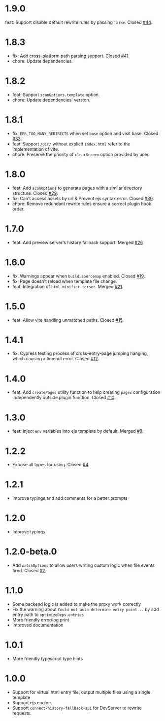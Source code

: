 # 1.9.0

feat: Support disable default rewrite rules by passing `false`. Closed [#44](https://github.com/emosheeep/vite-plugin-virtual-mpa/issues/44).

# 1.8.3

- fix: Add cross-platform path parsing support. Closed [#41](https://github.com/emosheeep/vite-plugin-virtual-mpa/issues/41).
- chore: Update dependencies.

# 1.8.2

- feat: Support `scanOptions.template` option.
- chore: Update dependencies' version.

# 1.8.1

- fix: `ERR_TOO_MANY_REDIRECTS` when set `base` option and visit base. Closed [#33](https://github.com/emosheeep/vite-plugin-virtual-mpa/issues/33).
- feat: Support `/dir/` without explicit `index.html` refer to the implementation of vite.
- chore: Preserve the priority of `clearScreen` option provided by user.

# 1.8.0

- feat: Add `scanOptions` to generate pages with a similar directory structure. Closed [#29](https://github.com/emosheeep/vite-plugin-virtual-mpa/issues/29).
- fix: Can't access assets by url & Prevent ejs syntax error. Closed [#30](https://github.com/emosheeep/vite-plugin-virtual-mpa/issues/30).
- chore: Remove redundant rewrite rules ensure a correct plugin hook order.

# 1.7.0

- feat: Add preview server's history fallback support. Merged [#26](https://github.com/emosheeep/vite-plugin-virtual-mpa/pull/26)

# 1.6.0

- fix: Warnings appear when `build.sourcemap` enabled. Closed [#19](https://github.com/emosheeep/vite-plugin-virtual-mpa/issues/19).
- fix: Page doesn't reload when template file change.
- feat: Integration of `html-minifier-terser`. Merged [#21](https://github.com/emosheeep/vite-plugin-virtual-mpa/pull/21).

# 1.5.0
- feat: Allow vite handling unmatched paths. Closed [#15](https://github.com/emosheeep/vite-plugin-virtual-mpa/issues/15).

# 1.4.1
- fix: Cypress testing process of cross-entry-page jumping hanging, which causing a timeout error. Closed [#12](https://github.com/emosheeep/vite-plugin-virtual-mpa/issues/12).

# 1.4.0

- feat: Add `createPages` utility function to help creating `pages` configuration independently outside plugin function. Closed [#10](https://github.com/emosheeep/vite-plugin-virtual-mpa/issues/10).

# 1.3.0

- feat: inject `env` variables into ejs template by default. Merged [#8](https://github.com/emosheeep/vite-plugin-virtual-mpa/pull/8).

# 1.2.2

- Expose all types for using. Closed [#4](https://github.com/emosheeep/vite-plugin-virtual-mpa/issues/4).

# 1.2.1

- Improve typings and add comments for a better prompts

# 1.2.0

- Improve typings.

# 1.2.0-beta.0

- Add `watchOptions` to allow users writing custom logic when file events fired. Closed [#2](https://github.com/emosheeep/vite-plugin-virtual-mpa/issues/2).

# 1.1.0

- Some backend logic is added to make the proxy work correctly
- Fix the warning about `Could not auto-determine entry point...` by add entry path to `optimizeDeps.entries`
- More friendly error/log print
- Improved documentation

# 1.0.1

- More friendly typescript type hints

# 1.0.0

- Support for virtual html entry file, output multiple files using a single template
- Support ejs engine.
- Support `connect-history-fallback-api` for DevServer to rewrite requests.
